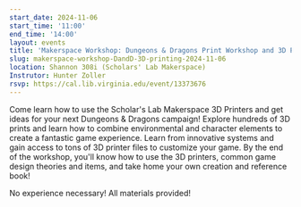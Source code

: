 ```yaml
---
start_date: 2024-11-06
start_time: '11:00'
end_time: '14:00'
layout: events
title: 'Makerspace Workshop: Dungeons & Dragons Print Workshop and 3D Printer Training'
slug: makerspace-workshop-DandD-3D-printing-2024-11-06
location: Shannon 308i (Scholars' Lab Makerspace)
Instrutor: Hunter Zoller
rsvp: https://cal.lib.virginia.edu/event/13373676
---
```

Come learn how to use the Scholar's Lab Makerspace 3D Printers and get ideas for your next Dungeons & Dragons campaign! Explore hundreds of 3D prints and learn how to combine environmental and character elements to create a fantastic game experience. Learn from innovative systems and gain access to tons of 3D printer files to customize your game. By the end of the workshop, you'll know how to use the 3D printers, common game design theories and items, and take home your own creation and reference book!

No experience necessary! All materials provided!
